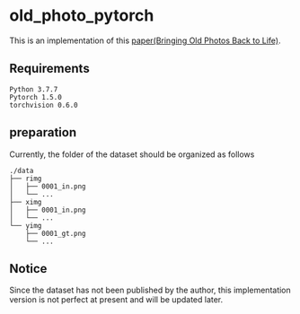 # old_photo_pytorch

This is an implementation of this [paper(Bringing Old Photos Back to Life)](http://raywzy.com/Old_Photo/).

## Requirements

```
Python 3.7.7
Pytorch 1.5.0
torchvision 0.6.0
```

## preparation

Currently, the folder of the dataset should be organized as follows

```
./data
├── rimg
│   ├── 0001_in.png
│   └── ...
├── ximg
│   ├── 0001_in.png
│   └── ...
└── yimg
    ├── 0001_gt.png
    └── ...
```

## Notice

Since the dataset has not been published by the author, this implementation version is not perfect at present and will be updated later.